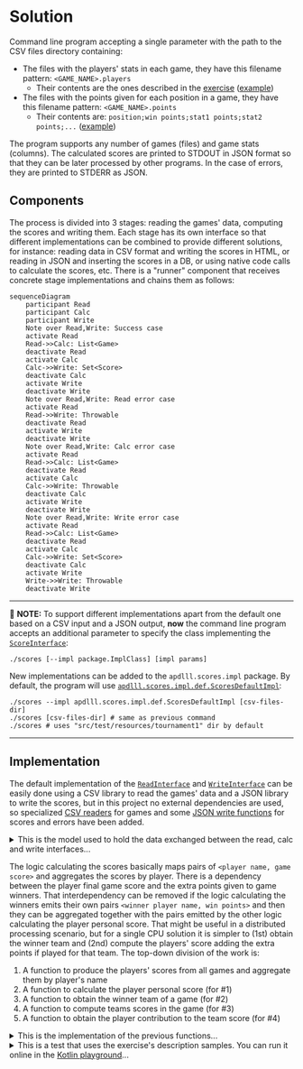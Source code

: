 # Solution

Command line program accepting a single parameter with the path to the CSV files directory containing:
* The files with the players' stats in each game, they have this filename pattern: `<GAME_NAME>.players`
  * Their contents are the ones described in the [exercise](exercise.md) ([example](../src/test/resources/tournament1/PAINTBALL.players))
* The files with the points given for each position in a game, they have this filename pattern: `<GAME_NAME>.points`
  * Their contents are: `position;win points;stat1 points;stat2 points;...` ([example](../src/test/resources/tournament1/PAINTBALL.points))

The program supports any number of games (files) and game stats (columns). The calculated scores are printed to STDOUT in JSON format so that they can be later processed by other programs. In the case of errors, they are printed to STDERR as JSON.

## Components

The process is divided into 3 stages: reading the games' data, computing the scores and writing them. Each stage has its own interface so that different implementations can be combined to provide different solutions, for instance: reading data in CSV format and writing the scores in HTML, or reading in JSON and inserting the scores in a DB, or using native code calls to calculate the scores, etc. There is a "runner" component that receives concrete stage implementations and chains them as follows:

```mermaid
sequenceDiagram
    participant Read
    participant Calc
    participant Write
    Note over Read,Write: Success case
    activate Read
    Read->>Calc: List<Game>
    deactivate Read
    activate Calc
    Calc->>Write: Set<Score>
    deactivate Calc
    activate Write
    deactivate Write
    Note over Read,Write: Read error case
    activate Read 
    Read->>Write: Throwable
    deactivate Read
    activate Write
    deactivate Write
    Note over Read,Write: Calc error case    
    activate Read 
    Read->>Calc: List<Game>
    deactivate Read
    activate Calc
    Calc->>Write: Throwable
    deactivate Calc
    activate Write
    deactivate Write
    Note over Read,Write: Write error case
    activate Read 
    Read->>Calc: List<Game>
    deactivate Read
    activate Calc
    Calc->>Write: Set<Score>
    deactivate Calc
    activate Write
    Write->>Write: Throwable
    deactivate Write        
```

---
📝️️ **NOTE:** To support different implementations apart from the default one based on a CSV input and a JSON output, **now** the command line program accepts an additional parameter to specify the class implementing the [`ScoreInterface`](../src/main/kotlin/apdlll/scores/model/ScoresInterfaces.kt):

```shell
./scores [--impl package.ImplClass] [impl params]
```

New implementations can be added to the `apdlll.scores.impl` package. By default, the program will use [`apdlll.scores.impl.def.ScoresDefaultImpl`](../src/main/kotlin/apdlll/scores/impl/def/ScoresDefaultImpl.kt):

```shell
./scores --impl apdlll.scores.impl.def.ScoresDefaultImpl [csv-files-dir]
./scores [csv-files-dir] # same as previous command
./scores # uses "src/test/resources/tournament1" dir by default
```

---

## Implementation

The default implementation of the [`ReadInterface`](../src/main/kotlin/apdlll/scores/impl/def/CsvFilesReadImpl.kt) and [`WriteInterface`](../src/main/kotlin/apdlll/scores/impl/def/StdOutJsonWriteImpl.kt) can be easily done using a CSV library to read the games' data and a JSON library to write the scores, but in this project no external dependencies are used, so specialized [CSV readers](../src/main/kotlin/apdlll/scores/reader/csv) for games and some [JSON write functions](../src/main/kotlin/apdlll/scores/writer/JsonWriteExtensions.kt) for scores and errors have been added.

<details>
  <summary>This is the model used to hold the data exchanged between the read, calc and write interfaces...</summary>

```kotlin
data class Player(val name: String, val team: String,
                  val stats: List<Int>, val statsPoints: List<Int>, val winPoints: Int)
data class Game  (val name: String, val players: Set<Player>,
                  val lowestTeamScoreWins: Boolean, val teamScoreStatIndex: Int)
data class Score (val player: String, val points: Int)
```

</details>

The logic calculating the scores basically maps pairs of `<player name, game score>` and aggregates the scores by player. There is a dependency between the player final game score and the extra points given to game winners. That interdependency can be removed if the logic calculating the winners emits their own pairs `<winner player name, win points>` and then they can be aggregated together with the pairs emitted by the other logic calculating the player personal score. That might be useful in a distributed processing scenario, but for a single CPU solution it is simpler to (1st) obtain the winner team and (2nd) compute the players' score adding the extra points if played for that team. The top-down division of the work is:

1. A function to produce the players' scores from all games and aggregate them by player's name
2. A function to calculate the player personal score (for #1)
3. A function to obtain the winner team of a game (for #2)
4. A function to compute teams scores in the game (for #3)
5. A function to obtain the player contribution to the team score (for #4)

<details>
  <summary>This is the implementation of the previous functions...</summary>

```kotlin
fun getPlayerTeamScore(player: Player, game: Game) =
  player.stats[game.teamScoreStatIndex].run { if (game.lowestTeamScoreWins) unaryMinus() else this }

fun getTeamsScores(game: Game) = game.players.fold(mutableMapOf<String, Int>()) { acc, player ->
  acc.compute(player.team) { _, points -> (points ?: 0) + getPlayerTeamScore(player, game) }.run { acc }
}

fun getWinnerTeam(game: Game) = getTeamsScores(game).entries.fold(null as String? to Int.MIN_VALUE) {
  acc, teamScore ->
    if (acc.second < teamScore.value) teamScore.toPair()
    else if (acc.second == teamScore.value) null to teamScore.value
    else acc
}.first

fun getPlayerPersonalScore(player: Player, winnerTeam: String?) =
  player.stats.mapIndexed {
      index, statValue -> statValue * player.statsPoints[index]
  }.reduce {
      acc, score -> acc + score
  }.plus(if (player.team == winnerTeam) player.winPoints else 0)

operator fun Score.plus(other: Score?) = copy(points = this.points + (other?.points ?: 0))

fun calculateScores(gamesData: List<Game>) = gamesData.flatMap { game ->
  val winnerTeam = getWinnerTeam(game)
  game.players.map { player -> Score(player.name, getPlayerPersonalScore(player, winnerTeam)) }
}.fold(mutableMapOf<String, Score>()) {
  acc, score -> acc.compute(score.player) { _, totalScore -> score + totalScore }.run { acc }
}.values.toSet()
```
</details>

<details>
  <summary>This is a test that uses the exercise's description samples. You can run it online in the <a href="https://pl.kotl.in/Uij68uwer" target="_blank">Kotlin playground</a>...</summary>

```kotlin
val paintballWinPoints = 10
// Paintball stats: flags captured, kills, deaths
val backPoints  = listOf(3, 1, -3)
val midPoints   = listOf(2, 2, -2)
val frontPoints = listOf(1, 3, -1)
val paintballPlayers = setOf(
  Player("Tyrion", "Lannister", listOf( 0, 5, 4), backPoints , paintballWinPoints),
  Player("Bronn" , "Lannister", listOf( 0, 8, 3), midPoints  , paintballWinPoints),
  Player("Jaime" , "Lannister", listOf(10, 4, 7), frontPoints, paintballWinPoints),
  Player("Varys" , "Stark"    , listOf( 0, 5, 2), backPoints , paintballWinPoints),
  Player("Hodor" , "Stark"    , listOf( 2, 7, 8), midPoints  , paintballWinPoints),
  Player("Arya"  , "Stark"    , listOf(10, 2, 7), frontPoints, paintballWinPoints))

val kartingWinPoints = 1
// Karting stats: finish position, positions gained, fastest laps
val fastPoints   = listOf(-3, 1, 1)
val normalPoints = listOf(-2, 1, 2)
val slowPoints   = listOf(-1, 1, 3)
val kartingPlayers = setOf(
  Player("Tyrion", "Lannister", listOf(1,  0, 15), fastPoints  , kartingWinPoints),
  Player("Jaime" , "Lannister", listOf(3, -1,  1), normalPoints, kartingWinPoints),
  Player("Varys" , "Lannister", listOf(6, -1,  0), slowPoints  , kartingWinPoints),
  Player("Arya"  , "Stark"    , listOf(2,  1,  4), fastPoints  , kartingWinPoints),
  Player("Bronn" , "Stark"    , listOf(4,  0,  0), normalPoints, kartingWinPoints),
  Player("Hodor" , "Stark"    , listOf(5,  1,  0), slowPoints  , kartingWinPoints))

val games = listOf(
  Game("Paintball", paintballPlayers, false, 0),
  Game("Karting"  , kartingPlayers  , true , 0))

println(calculateScores(games).sortedBy { it.points }.joinToString(System.lineSeparator()))
```
</details>
